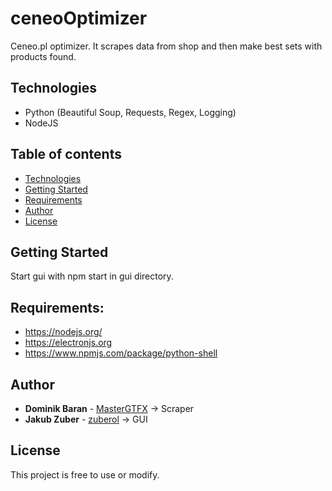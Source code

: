 # ceneoOptimizer
Ceneo.pl optimizer. It scrapes data from shop and then make best sets with products found. 

## Technologies
- Python (Beautiful Soup, Requests, Regex, Logging)  
- NodeJS

## Table of contents
* [Technologies](#technologies)
* [Getting Started](#getting-started)
* [Requirements](#requirements)
* [Author](#author)
* [License](#license)

## Getting Started
Start gui with npm start in gui directory.

## Requirements:
* https://nodejs.org/
* https://electronjs.org
* https://www.npmjs.com/package/python-shell

## Author
* **Dominik Baran** - [MasterGTFX](https://github.com/MasterGTFX)     -> Scraper
* **Jakub Zuber** - [zuberol](https://github.com/zuberol)             -> GUI

## License
This project is free to use or modify.
